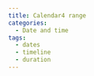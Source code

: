 ```yaml
---
title: Calendar4 range
categories:
  - Date and time
tags:
  - dates
  - timeline
  - duration
---
```

